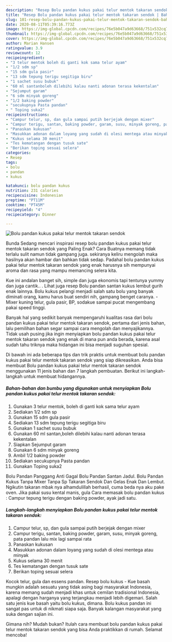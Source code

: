 ```yaml
---
description: "Resep Bolu pandan kukus pakai telur mentok takaran sendok | Bahan Membuat Bolu pandan kukus pakai telur mentok takaran sendok Yang Bisa Manjain Lidah"
title: "Resep Bolu pandan kukus pakai telur mentok takaran sendok | Bahan Membuat Bolu pandan kukus pakai telur mentok takaran sendok Yang Bisa Manjain Lidah"
slug: 101-resep-bolu-pandan-kukus-pakai-telur-mentok-takaran-sendok-bahan-membuat-bolu-pandan-kukus-pakai-telur-mentok-takaran-sendok-yang-bisa-manjain-lidah
date: 2020-08-11T05:39:16.773Z
image: https://img-global.cpcdn.com/recipes/76e5b047a9d63668/751x532cq70/bolu-pandan-kukus-pakai-telur-mentok-takaran-sendok-foto-resep-utama.jpg
thumbnail: https://img-global.cpcdn.com/recipes/76e5b047a9d63668/751x532cq70/bolu-pandan-kukus-pakai-telur-mentok-takaran-sendok-foto-resep-utama.jpg
cover: https://img-global.cpcdn.com/recipes/76e5b047a9d63668/751x532cq70/bolu-pandan-kukus-pakai-telur-mentok-takaran-sendok-foto-resep-utama.jpg
author: Marian Hansen
ratingvalue: 3.9
reviewcount: 12
recipeingredient:
- "3 telur mentok boleh di ganti kok sama telur ayam"
- "1/2 sdm sp"
- "15 sdm gula pasir"
- "13 sdm tepung terigu segitiga biru"
- "1 sachet susu bubuk"
- "60 ml santanboleh dilebihi kalau nanti adonan terasa kekentalan"
- "Sejumput garam"
- "6 sdm minyak goreng"
- "1/2 baking powder"
- "secukupnya Pasta pandan"
- " Toping suka2"
recipeinstructions:
- "Campur telur, sp, dan gula sampai putih berjejak dengan mixer"
- "Campur terigu, santan, baking powder, garam, susu, minyak goreng, pata pandan lalu mix lagi sampai rata"
- "Panaskan kukusan"
- "Masukkan adonan dalam loyang yang sudah di olesi mentega atau minyak"
- "Kukus selama 30 menit"
- "Tes kematangan dengan tusuk sate"
- "Berikan toping sesuai selera"
categories:
- Resep
tags:
- bolu
- pandan
- kukus

katakunci: bolu pandan kukus 
nutrition: 231 calories
recipecuisine: Indonesian
preptime: "PT11M"
cooktime: "PT45M"
recipeyield: "4"
recipecategory: Dinner

---
```



![Bolu pandan kukus pakai telur mentok takaran sendok](https://img-global.cpcdn.com/recipes/76e5b047a9d63668/751x532cq70/bolu-pandan-kukus-pakai-telur-mentok-takaran-sendok-foto-resep-utama.jpg)

Bunda Sedang mencari inspirasi resep bolu pandan kukus pakai telur mentok takaran sendok yang Paling Enak? Cara Buatnya memang tidak terlalu sulit namun tidak gampang juga. sekiranya keliru mengolah maka hasilnya akan hambar dan bahkan tidak sedap. Padahal bolu pandan kukus pakai telur mentok takaran sendok yang enak harusnya sih mempunyai aroma dan rasa yang mampu memancing selera kita.

Kue ini andalan banget sih, simple dan juga ekonomis tapi tentunya yummy dan juga cantik.. . Lihat juga resep Bolu pandan santan kukus lembut gurih enak lainnya. Bolu kukus pelangi menjadi salah satu bolu yang banyak diminati orang, kamu harus buat sendiri nih, gampang benget caranya. - Mixer kuning telur, gula pasir, BP, sodakue sampai pucat mengembang pakai speed tinggi.

Banyak hal yang sedikit banyak mempengaruhi kualitas rasa dari bolu pandan kukus pakai telur mentok takaran sendok, pertama dari jenis bahan, lalu pemilihan bahan segar sampai cara mengolah dan menyajikannya. Tidak usah pusing jika ingin menyiapkan bolu pandan kukus pakai telur mentok takaran sendok yang enak di mana pun anda berada, karena asal sudah tahu triknya maka hidangan ini bisa menjadi suguhan spesial.


Di bawah ini ada beberapa tips dan trik praktis untuk membuat bolu pandan kukus pakai telur mentok takaran sendok yang siap dikreasikan. Anda bisa membuat Bolu pandan kukus pakai telur mentok takaran sendok menggunakan 11 jenis bahan dan 7 langkah pembuatan. Berikut ini langkah-langkah untuk membuat hidangannya.

<!--inarticleads1-->

##### Bahan-bahan dan bumbu yang digunakan untuk menyiapkan Bolu pandan kukus pakai telur mentok takaran sendok:

1. Gunakan 3 telur mentok, boleh di ganti kok sama telur ayam
1. Sediakan 1/2 sdm sp
1. Gunakan 15 sdm gula pasir
1. Sediakan 13 sdm tepung terigu segitiga biru
1. Gunakan 1 sachet susu bubuk
1. Gunakan 60 ml santan,boleh dilebihi kalau nanti adonan terasa kekentalan
1. Siapkan Sejumput garam
1. Gunakan 6 sdm minyak goreng
1. Ambil 1/2 baking powder
1. Sediakan secukupnya Pasta pandan
1. Gunakan  Toping suka2


Bolu Pandan Panggang Anti Gagal Bolu Pandan Santan Jadul. Bolu Pandan Kukus Tanpa Mixer Tanpa Sp Takaran Sendok Dan Gelas Enak Dan Lembut. Ngikutin takaran mbak nya alhamdulillah berhasil, cuma beda nya aku pake oven. Jika pakai susu kental manis, gula Cara memasak bolu pandan kukus : Campur tepung terigu dengan baking powder, ayak jadi satu. 

<!--inarticleads2-->

##### Langkah-langkah menyiapkan Bolu pandan kukus pakai telur mentok takaran sendok:

1. Campur telur, sp, dan gula sampai putih berjejak dengan mixer
1. Campur terigu, santan, baking powder, garam, susu, minyak goreng, pata pandan lalu mix lagi sampai rata
1. Panaskan kukusan
1. Masukkan adonan dalam loyang yang sudah di olesi mentega atau minyak
1. Kukus selama 30 menit
1. Tes kematangan dengan tusuk sate
1. Berikan toping sesuai selera


Kocok telur, gula dan essens pandan. Resep bolu kukus - Kue basah mungkin adalah sesuatu yang tidak asing bagi masyarakat Indonesia, karena memang sudah menjadi khas untuk cemilan tradisional Indonesia, apalagi dengan harganya yang terjangkau menjadi lebih digemari. Salah satu jenis kue basah yaitu bolu kukus, dimana. Bolu kukus pandan ini sangat pas untuk di nikmati siapa saja. Banyak kalangan masyarakat yang suka dengan sajian ini. 

Gimana nih? Mudah bukan? Itulah cara membuat bolu pandan kukus pakai telur mentok takaran sendok yang bisa Anda praktikkan di rumah. Selamat mencoba!
